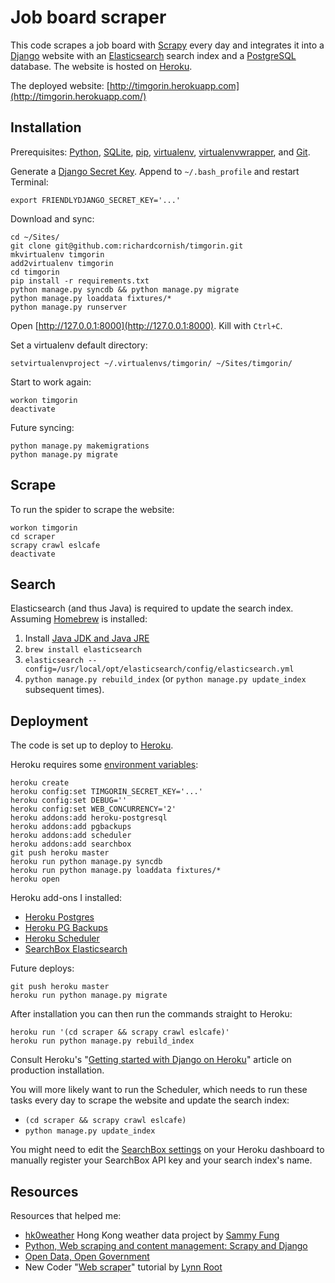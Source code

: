 # Job board scraper

This code scrapes a job board with [Scrapy](http://scrapy.org/) every day and integrates it into a [Django](https://www.djangoproject.com/) website with an [Elasticsearch](http://www.elasticsearch.org/) search index and a [PostgreSQL](http://www.postgresql.org/) database. The website is hosted on [Heroku](https://www.heroku.com/).

The deployed website: [http://timgorin.herokuapp.com](http://timgorin.herokuapp.com/)

## Installation

Prerequisites: [Python](https://www.python.org/), [SQLite](http://www.sqlite.org/), [pip](https://pip.pypa.io/), [virtualenv](http://virtualenv.readthedocs.org/), [virtualenvwrapper](http://virtualenvwrapper.readthedocs.org/), and [Git](http://git-scm.com/).

Generate a [Django Secret Key](http://www.miniwebtool.com/django-secret-key-generator/). Append to `~/.bash_profile` and restart Terminal:

```
export FRIENDLYDJANGO_SECRET_KEY='...'
```

Download and sync:

```
cd ~/Sites/
git clone git@github.com:richardcornish/timgorin.git
mkvirtualenv timgorin
add2virtualenv timgorin
cd timgorin
pip install -r requirements.txt
python manage.py syncdb && python manage.py migrate
python manage.py loaddata fixtures/*
python manage.py runserver
```

Open [http://127.0.0.1:8000](http://127.0.0.1:8000). Kill with `Ctrl+C`.

Set a virtualenv default directory:

```
setvirtualenvproject ~/.virtualenvs/timgorin/ ~/Sites/timgorin/
```

Start to work again:

```
workon timgorin
deactivate
```

Future syncing:

```
python manage.py makemigrations
python manage.py migrate
```

## Scrape

To run the spider to scrape the website:

```
workon timgorin
cd scraper
scrapy crawl eslcafe
deactivate
```

## Search

Elasticsearch (and thus Java) is required to update the search index. Assuming [Homebrew](http://brew.sh/) is installed:

1. Install [Java JDK and Java JRE](http://www.oracle.com/technetwork/java/javase/downloads/index.html)
2. `brew install elasticsearch`
3. `elasticsearch --config=/usr/local/opt/elasticsearch/config/elasticsearch.yml`
4. `python manage.py rebuild_index` (or `python manage.py update_index` subsequent times).

## Deployment

The code is set up to deploy to [Heroku](https://www.heroku.com/).

Heroku requires some [environment variables](https://devcenter.heroku.com/articles/config-vars):

```
heroku create
heroku config:set TIMGORIN_SECRET_KEY='...'
heroku config:set DEBUG=''
heroku config:set WEB_CONCURRENCY='2'
heroku addons:add heroku-postgresql
heroku addons:add pgbackups
heroku addons:add scheduler
heroku addons:add searchbox
git push heroku master
heroku run python manage.py syncdb
heroku run python manage.py loaddata fixtures/*
heroku open
```

Heroku add-ons I installed:

- [Heroku Postgres](https://addons.heroku.com/heroku-postgresql)
- [Heroku PG Backups](https://addons.heroku.com/pgbackups)
- [Heroku Scheduler](https://addons.heroku.com/scheduler)
- [SearchBox Elasticsearch](https://addons.heroku.com/searchbox)

Future deploys:

```
git push heroku master
heroku run python manage.py migrate
```

After installation you can then run the commands straight to Heroku:

```
heroku run '(cd scraper && scrapy crawl eslcafe)'
heroku run python manage.py rebuild_index
```

Consult Heroku's "[Getting started with Django on Heroku](https://devcenter.heroku.com/articles/getting-started-with-django)" article on production installation.

You will more likely want to run the Scheduler, which needs to run these tasks every day to scrape the website and update the search index:

- `(cd scraper && scrapy crawl eslcafe)`
- `python manage.py update_index`

You might need to edit the [SearchBox settings](https://dashboard.searchly.com/6886/indices) on your Heroku dashboard to manually register your SearchBox API key and your search index's name.

## Resources

Resources that helped me:

- [hk0weather](https://github.com/sammyfung/hk0weather) Hong Kong weather data project by [Sammy Fung](http://sammy.hk/)
- [Python, Web scraping and content management: Scrapy and Django](http://www.slideshare.net/sammyfung/python-web-scraping-and-content-management-scrapy-and-django)
- [Open Data, Open Government](http://www.slideshare.net/sammyfung/hk0weather-barcamp)
- New Coder "[Web scraper](http://newcoder.io/scrape/)" tutorial by [Lynn Root](http://www.roguelynn.com/)
